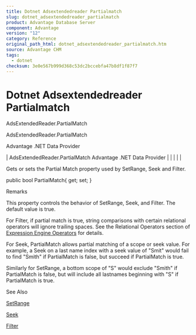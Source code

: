 ```yaml
---
title: Dotnet Adsextendedreader Partialmatch
slug: dotnet_adsextendedreader_partialmatch
product: Advantage Database Server
component: Advantage
version: "12"
category: Reference
original_path_html: dotnet_adsextendedreader_partialmatch.htm
source: Advantage CHM
tags:
  - dotnet
checksum: 3e0e567b999d368c53dc2bccebfa47b8df1f87f7
---
```


# Dotnet Adsextendedreader Partialmatch

AdsExtendedReader.PartialMatch

AdsExtendedReader.PartialMatch

Advantage .NET Data Provider

| AdsExtendedReader.PartialMatch  Advantage .NET Data Provider |  |  |  |  |

Gets or sets the Partial Match property used by SetRange, Seek and Filter.

public bool PartialMatch{ get; set; }

Remarks

This property controls the behavior of SetRange, Seek, and Filter. The default value is true.

For Filter, if partial match is true, string comparisons with certain relational operators will ignore trailing spaces. See the Relational Operators section of [Expression Engine Operators](master_expression_engine_operators.md) for details.

For Seek, PartialMatch allows partial matching of a scope or seek value. For example, a Seek on a last name index with a seek value of "Smit" would fail to find "Smith" if PartialMatch is false, but succeed if PartialMatch is true.

Similarly for SetRange, a bottom scope of "S" would exclude "Smith" if PartialMatch is false, but will include all lastnames beginning with "S" if PartialMatch is true.

See Also

[SetRange](dotnet_adsextendedreader_setrange.md)

[Seek](dotnet_adsextendedreader_seek.md)

[Filter](dotnet_adsextendedreader_filter.md)
